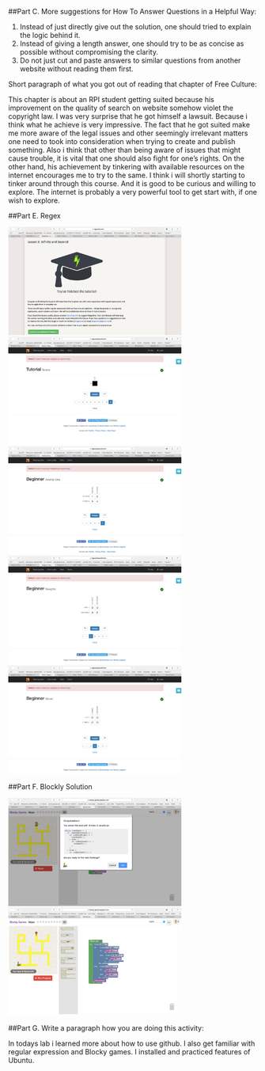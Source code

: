 ##Part C.
 More suggestions for How To Answer Questions in a Helpful Way:
 
  1. Instead of just directly give out the solution, one should tried to explain the logic behind it.
  2. Instead of giving a length answer, one should try to be as concise as possible without compromising the clarity.
  3. Do not just cut and paste answers to similar questions from another website without reading them first.
 
  
Short paragraph of what you got out of reading that chapter of Free Culture:

 This chapter is about an RPI student getting suited because his improvement on the quality of search on website somehow 
 violet the copyright law. I was very surprise that he got himself a lawsuit. Because i think what he achieve is very impressive. 
 The fact that he got suited make me more aware of the legal issues and other seemingly irrelevant matters one need to took into
 consideration when trying to create and publish something. Also i think that other than being aware of issues that might cause trouble,
 it is vital that one should also fight for one’s rights. On the other hand, his achievement by tinkering with available resources on 
 the internet encourages me to try to the same. I think i will shortly starting to tinker around through this course. And it is good to 
 be curious and willing to explore. The internet is probably a very powerful tool to get start with, if one wish to explore.
 
##Part E.
 Regex
 
 <img src = "https://github.com/xuy9/CSCI2961/blob/master/graph/Screen%20Shot%202016-08-30%20at%205.47.37%20PM.png" width="350px">
 
 <img src = "https://github.com/xuy9/CSCI2961/blob/master/graph/Screen%20Shot%202016-08-30%20at%207.36.04%20PM.png" width="350px">
 <img src = "https://github.com/xuy9/CSCI2961/blob/master/graph/Screen%20Shot%202016-08-30%20at%207.42.04%20PM.png" width="350px">
 <img src = "https://github.com/xuy9/CSCI2961/blob/master/graph/Screen%20Shot%202016-08-30%20at%207.42.32%20PM.png" width="350px">
 <img src = "https://github.com/xuy9/CSCI2961/blob/master/graph/Screen%20Shot%202016-08-30%20at%207.42.34%20PM.png" width="350px">
 
##Part F. 
 Blockly Solution
 
 <img src = "https://github.com/xuy9/CSCI2961/blob/master/graph/Screen%20Shot%202016-09-01%20at%203.27.13%20PM.png" width="350px">
 <img src = "https://github.com/xuy9/CSCI2961/blob/master/graph/Screen%20Shot%202016-09-01%20at%203.27.40%20PM.png" width="350px">
 
##Part G. 
 Write a paragraph how you are doing this activity:
 
  In todays lab i learned more about how to use github. I also get familiar with regular expression and Blocky games.
  I installed and practiced features of Ubuntu.
 
 
